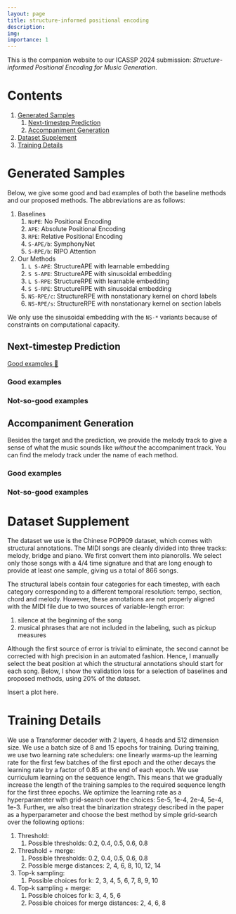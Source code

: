 ```yaml
---
layout: page
title: structure-informed positional encoding
description:
img:
importance: 1
---
```


<script src="https://cdn.jsdelivr.net/combine/npm/tone@14.7.58,npm/@magenta/music@1.23.1/es6/core.js,npm/focus-visible@5,npm/html-midi-player@1.5.0"></script>


This is the companion website to our ICASSP 2024 submission: 
_Structure-informed Positional Encoding for Music Generation_.

# Contents

1. [Generated Samples](#generated-samples)
   1. [Next-timestep Prediction](#next-timestep-prediction)
   2. [Accompaniment Generation](#accompaniment-generation)
2. [Dataset Supplement](#dataset-supplement)
3. [Training Details](#training-details)

# Generated Samples

Below, we give some good and bad examples of both the baseline methods and our proposed methods. The abbreviations are as follows:
1. Baselines
   1. <code>NoPE</code>: No Positional Encoding
   2. `APE`: Absolute Positional Encoding
   3. `RPE`: Relative Positional Encoding
   4. `S-APE/b`: SymphonyNet
   5. `S-RPE/b`: RIPO Attention
2. Our Methods
   1. `L S-APE`: StructureAPE with learnable embedding
   2. `S S-APE`: StructureAPE with sinusoidal embedding
   3. `L S-RPE`: StructureRPE with learnable embedding
   4. `S S-RPE`: StructureRPE with sinusoidal embedding
   5. `NS-RPE/c`: StructureRPE with nonstationary kernel on chord labels
   6. `NS-RPE/s`: StructureRPE with nonstationary kernel on section labels

We only use the sinusoidal embedding with the `NS-*` variants because of constraints on computational capacity.

## Next-timestep Prediction

[Good examples :link:](/_projects/spe/next_ts/good.markdown)

### Good examples

### Not-so-good examples

## Accompaniment Generation

Besides the target and the prediction, we provide the melody track to give a sense of what the music 
sounds like _without_ the accompaniment track. You can find the melody track under the name of each method.  

### Good examples

### Not-so-good examples

# Dataset Supplement

The dataset we use is the Chinese POP909 dataset, which comes with structural annotations. 
The MIDI songs are cleanly divided into three tracks: melody, bridge and piano. We first convert them into pianorolls.
We select only those songs with a 4/4 time signature and that are long enough to provide at least one sample, giving us a total of 866 songs.

The structural labels contain four categories for each timestep, with each category corresponding to a different temporal resolution: 
tempo, section, chord and melody. 
However, these annotations are not properly aligned with the MIDI file due to two sources of variable-length error:
1. silence at the beginning of the song
2. musical phrases that are not included in the labeling, such as pickup measures

Although the first source of error is trivial to eliminate, the second cannot be corrected with high precision in an automated fashion. 
Hence, I manually select the beat position at which the structural annotations should start for each song.
Below, I show the validation loss for a selection of baselines and proposed methods, using 20% of the dataset.

Insert a plot here.

# Training Details

We use a Transformer decoder with 2 layers, 4 heads and 512 dimension size. We use a batch size of 8 and 15 epochs for training.
During training, we use two learning rate schedulers: one linearly warms-up the learning rate for the first few batches 
of the first epoch and the other decays the learning rate by a factor of 0.85 at the end of each epoch.
We use curriculum learning on the sequence length. This means that we gradually increase the length of the training samples 
to the required sequence length for the first three epochs.
We optimize the learning rate as a hyperparameter with grid-search over the choices: 5e-5, 1e-4, 2e-4, 5e-4, 1e-3.
Further, we also treat the binarization strategy described in the paper as a hyperparameter and choose the best method
by simple grid-search over the following options:
1. Threshold:
   1. Possible thresholds: 0.2, 0.4, 0.5, 0.6, 0.8
2. Threshold + merge:
   1. Possible thresholds: 0.2, 0.4, 0.5, 0.6, 0.8
   2. Possible merge distances: 2, 4, 6, 8, 10, 12, 14
3. Top-k sampling: 
   1. Possible choices for k: 2, 3, 4, 5, 6, 7, 8, 9, 10
4. Top-k sampling + merge:
   1. Possible choices for k: 3, 4, 5, 6
   2. Possible choices for merge distances: 2, 4, 6, 8 